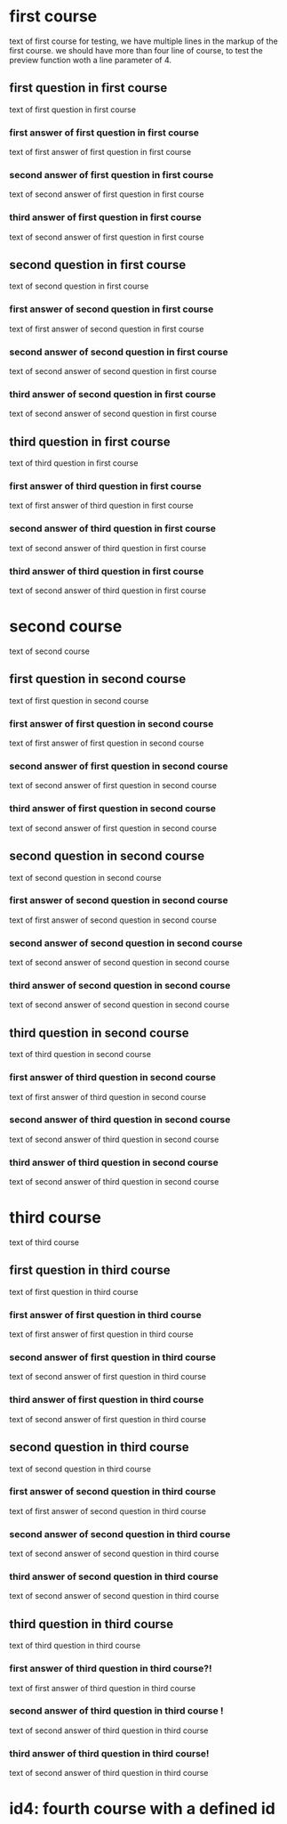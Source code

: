 # first course

text of first course
for testing, we have
multiple lines in the
markup of the first course.
we should have more than
four line of course, to
test the preview function
woth a line parameter of 4.

## first question in first course

text of first question
in first course

### first answer of first question in first course

text of first answer
of first question
in first course

### second answer of first question in first course

text of second answer
of first question
in first course

### third answer of first question in first course

text of second answer
of first question
in first course

## second question in first course

text of second question
in first course

### first answer of second question in first course

text of first answer
of second question
in first course

### second answer of second question in first course

text of second answer
of second question
in first course

### third answer of second question in first course

text of second answer
of second question
in first course

## third question in first course

text of third question
in first course

### first answer of third question in first course

text of first answer
of third question
in first course

### second answer of third question in first course

text of second answer
of third question
in first course

### third answer of third question in first course

text of second answer
of third question
in first course

# second course

text of second course

## first question in second course

text of first question
in second course

### first answer of first question in second course

text of first answer
of first question
in second course

### second answer of first question in second course

text of second answer
of first question
in second course

### third answer of first question in second course

text of second answer
of first question
in second course

## second question in second course

text of second question
in second course

### first answer of second question in second course

text of first answer
of second question
in second course

### second answer of second question in second course

text of second answer
of second question
in second course

### third answer of second question in second course

text of second answer
of second question
in second course

## third question in second course

text of third question
in second course

### first answer of third question in second course

text of first answer
of third question
in second course

### second answer of third question in second course

text of second answer
of third question
in second course

### third answer of third question in second course

text of second answer
of third question
in second course

# third course

text of third course

## first question in third course

text of first question
in third course

### first answer of first question in third course

text of first answer
of first question
in third course

### second answer of first question in third course

text of second answer
of first question
in third course

### third answer of first question in third course

text of second answer
of first question
in third course

## second question in third course

text of second question
in third course

### first answer of second question in third course

text of first answer
of second question
in third course

### second answer of second question in third course

text of second answer
of second question
in third course

### third answer of second question in third course

text of second answer
of second question
in third course

## third question in third course

text of third question
in third course

### first answer of third question in third course?!

text of first answer
of third question
in third course

### second answer of third question in third course !

text of second answer
of third question
in third course

### third answer of third question in third course!

text of second answer
of third question
in third course

# id4: fourth course with a defined id

